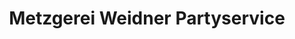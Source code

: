 ---
title: "Metzgerei Weidner Partyservice"
url: /schmidgaden/metzgerei-weidner-partyservice/
shop: Metzgerei
---